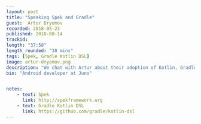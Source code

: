 ```yaml
---
layout: post
title: "Speaking Spek and Gradle"
guest:  Artur Dryomov
recorded: 2018-05-23
published: 2018-08-14
trackid: 
length: "37:58"
length_rounded: "38 mins"
tags: [Spek, Gradle Kotlin DSL]
image: artur-dryomov.png
description: "We chat with Artur about their adoption of Kotlin, Gradle Kotlin DSL and their adoption of Kotlin as a whole."
bio: "Android developer at Juno"


notes: 
    - text: Spek
      link: http://spekframework.org        
    - text: Gradle Kotlin DSL
      link: https://github.com/gradle/kotlin-dsl
---
```



